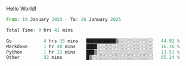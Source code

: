 Hello World!

<!--START_SECTION:waka-->

```rust
From: 19 January 2025 - To: 26 January 2025

Total Time: 9 hrs 41 mins

Go            4 hrs 35 mins   ███████████▒░░░░░░░░░░░░░   44.92 %
Markdown      1 hr 40 mins    ████░░░░░░░░░░░░░░░░░░░░░   16.36 %
Python        1 hr 22 mins    ███▒░░░░░░░░░░░░░░░░░░░░░   13.51 %
Other         32 mins         █▒░░░░░░░░░░░░░░░░░░░░░░░   05.24 %
```

<!--END_SECTION:waka-->
